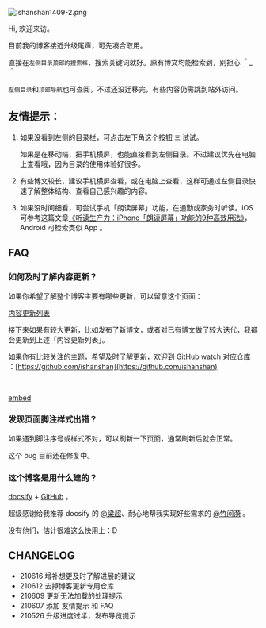 


![ishanshan1409-2.png](http://ishanshan.zoomquiet.top/share/ishanshan1409-2.png?imageView2/2/w/400 ':size=100')





Hi, 欢迎来访。

目前我的博客接近升级尾声，可先凑合取用。

直接在`左侧目录顶部的搜索框`，搜索关键词就好。原有博文均能检索到，别担心 ＾_＾

`左侧目录`和`顶部导航`也可查阅，不过还没迁移完，有些内容仍需跳到站外访问。




## 友情提示：

1. 如果没看到左侧的目录栏，可点击左下角这个按钮 `三` 试试。

    如果是在移动端，把手机横屏，也能直接看到左侧目录。不过建议优先在电脑上查看哦，因为目录的使用体验好很多。


2. 有些博文较长，建议手机横屏查看，或在电脑上查看，这样可通过左侧目录快速了解整体结构、查看自己感兴趣的内容。

3. 如果没时间细看，可尝试手机「朗读屏幕」功能，在通勤或家务时听读。iOS 可参考这篇文章[《听读生产力：iPhone「朗读屏幕」功能的9种高效用法》](https://mp.weixin.qq.com/s/jPsZxS0LXCRChrKXJ8-r0g)， Android 可检索类似 App 。

## FAQ

### 如何及时了解内容更新？

如果你希望了解整个博客主要有哪些更新，可以留意这个页面：

[内容更新列表](index_update.md)

接下来如果有较大更新，比如发布了新博文，或者对已有博文做了较大迭代，我都会更新到上述「内容更新列表」。


如果你有比较关注的主题，希望及时了解更新，欢迎到 GitHub watch 对应仓库 ：[https://github.com/ishanshan](https://github.com/ishanshan)



<br>

[embed](about/_eb_outputchannel_card.md ':include')

### 发现页面脚注样式出错？

如果遇到脚注序号或样式不对，可以刷新一下页面，通常刷新后就会正常。

这个 bug 目前还在修复中。

### 这个博客是用什么建的？

[docsify](https://docsify.js.org/#/) + [GitHub](https://docsify.js.org/#/deploy?id=github-pages) 。


超级感谢给我推荐 docsify 的 [@梁超](http://liangchao.site/)、耐心地帮我实现好些需求的 [@竹间漪](https://weibo.com/u/1219497082) 。

没有他们，估计很难这么快用上：D




## CHANGELOG

- 210616 增补想更及时了解进展的建议
- 210612 去掉博客更新专用仓库
- 210609 更新无法加载的处理提示
- 210607 添加 友情提示 和 FAQ
- 210526 升级进度过半，发布导览提示
